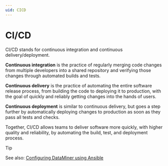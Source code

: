 ```yaml
---
uid: CICD
---
```


# CI/CD

CI/CD stands for continuous integration and continuous delivery/deployment.

**Continuous integration** is the practice of regularly merging code changes from multiple developers into a shared repository and verifying those changes through automated builds and tests.

**Continuous delivery** is the practice of automating the entire software release process, from building the code to deploying it to production, with the goal of quickly and reliably getting changes into the hands of users.

**Continuous deployment** is similar to continuous delivery, but goes a step further by automatically deploying changes to production as soon as they pass all tests and checks.

Together, CI/CD allows teams to deliver software more quickly, with higher quality and reliability, by automating the build, test, and deployment process.

> [!TIP]
> See also: [Configuring DataMiner using Ansible](xref:Configure_DataMiner_using_Ansible)

